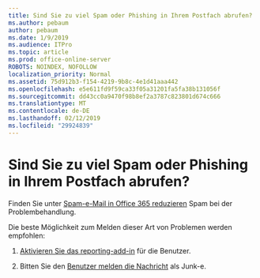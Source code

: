 ```yaml
---
title: Sind Sie zu viel Spam oder Phishing in Ihrem Postfach abrufen?
ms.author: pebaum
author: pebaum
ms.date: 1/9/2019
ms.audience: ITPro
ms.topic: article
ms.prod: office-online-server
ROBOTS: NOINDEX, NOFOLLOW
localization_priority: Normal
ms.assetid: 75d912b3-f154-4219-9b8c-4e1d41aaa442
ms.openlocfilehash: e5e611fd9f59ca33f05a31201fa5fa38b131056f
ms.sourcegitcommit: dd43cc0a9470f98b8ef2a3787c823801d674c666
ms.translationtype: MT
ms.contentlocale: de-DE
ms.lasthandoff: 02/12/2019
ms.locfileid: "29924839"
---
```

# <a name="are-you-getting-too-much-spam-or-phish-in-your-mailbox"></a>Sind Sie zu viel Spam oder Phishing in Ihrem Postfach abrufen?

Finden Sie unter [Spam-e-Mail in Office 365 reduzieren](https://docs.microsoft.com/office365/securitycompliance/reduce-spam-email) Spam bei der Problembehandlung. 
  
Die beste Möglichkeit zum Melden dieser Art von Problemen werden empfohlen: 
  
1. [Aktivieren Sie das reporting-add-in](https://docs.microsoft.com/office365/securitycompliance/enable-the-report-message-add-in) für die Benutzer. 
    
2. Bitten Sie den [Benutzer melden die Nachricht](https://support.office.com/article/b5caa9f1-cdf3-4443-af8c-ff724ea719d2) als Junk-e. 
    

